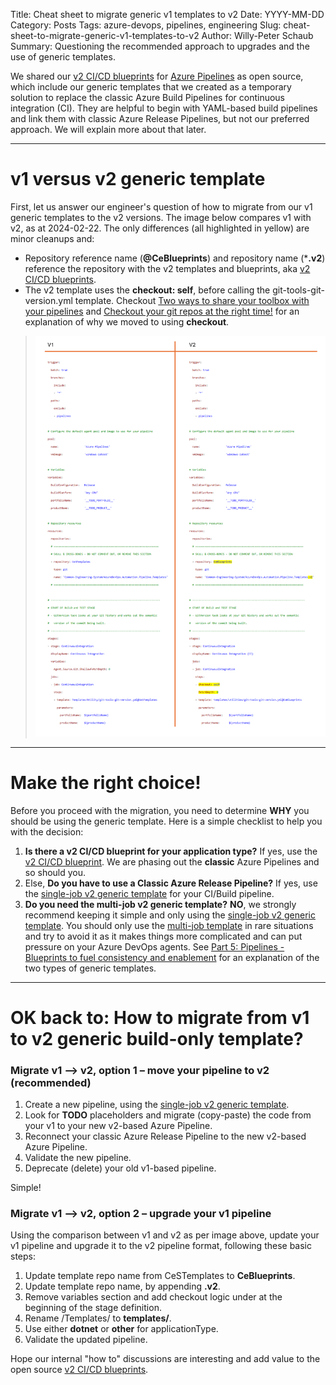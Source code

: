 Title: Cheat sheet to migrate generic v1 templates to v2
Date: YYYY-MM-DD
Category: Posts
Tags: azure-devops, pipelines, engineering
Slug: cheat-sheet-to-migrate-generic-v1-templates-to-v2
Author: Willy-Peter Schaub
Summary: Questioning the recommended approach to upgrades and the use of generic templates.

We shared our [v2 CI/CD blueprints](https://github.com/WorkSafeBC-Common-Engineering/AzureDevOps.Automation.Pipeline.Templates.v2) for [Azure Pipelines](https://learn.microsoft.com/en-us/azure/devops/pipelines/?view=azure-devops) as open source, which include our generic templates that we created as a temporary solution to replace the classic Azure Build Pipelines for continuous integration (CI). They are helpful to begin with YAML-based build pipelines and link them with classic Azure Release Pipelines, but not our preferred approach. We will explain more about that later.

---

# v1 versus v2 generic template

First, let us answer our engineer's question of how to migrate from our v1 generic templates to the v2 versions. The image below compares v1 with v2, as at 2024-02-22. The only differences (all highlighted in yellow) are minor cleanups and:

- Repository reference name (**@CeBlueprints**) and repository name (***.v2**) reference the repository with the v2 templates and blueprints, aka [v2 CI/CD blueprints](https://github.com/WorkSafeBC-Common-Engineering/AzureDevOps.Automation.Pipeline.Templates.v2).
- The v2 template uses the **checkout: self**, before calling the git-tools-git-version.yml template. Checkout [Two ways to share your toolbox with your pipelines](https://wsbctechnicalblog.github.io/share-your-toolbox-with-pipelines.html) and [Checkout your git repos at the right time!](https://wsbctechnicalblog.github.io/checkout-at-the-right-time.html) for an explanation of why we moved to using **checkout**. 

> ![v1 --> v2](../images/cheat-sheet-to-migrate-generic-v1-templates-to-v2-1.png)

---

# Make the right choice!

Before you proceed with the migration, you need to determine **WHY** you should be using the generic template. Here is a simple checklist to help you with the decision:

1. **Is there a v2 CI/CD blueprint for your application type?** If yes, use the [v2 CI/CD blueprint](https://github.com/WorkSafeBC-Common-Engineering/AzureDevOps.Automation.Pipeline.Templates.v2). We are phasing out the **classic** Azure Pipelines and so should you.
2. Else, **Do you have to use a Classic Azure Release Pipeline?** If yes, use the [single-job v2 generic template](https://github.com/WorkSafeBC-Common-Engineering/AzureDevOps.Automation.Pipeline.Templates.v2/blob/master/blueprints/generic-single-job/azure-pipeline-generic-single-job-start.yml) for your CI/Build pipeline.
3. **Do you need the multi-job v2 generic template?** **NO**, we strongly recommend keeping it simple and only using the [single-job v2 generic template](https://github.com/WorkSafeBC-Common-Engineering/AzureDevOps.Automation.Pipeline.Templates.v2/blob/master/blueprints/generic-single-job/azure-pipeline-generic-single-job-start.yml). You should only use the [multi-job template](https://github.com/WorkSafeBC-Common-Engineering/AzureDevOps.Automation.Pipeline.Templates.v2/blob/master/blueprints/generic-multiple-jobs/azure-pipeline-generic-multiple-jobs-start.yml) in rare situations and try to avoid it as it makes things more complicated and can put pressure on your Azure DevOps agents. See [Part 5: Pipelines - Blueprints to fuel consistency and enablement](https://wsbctechnicalblog.github.io/yaml-pipelines-part5.html) for an explanation of the two types of generic templates.

---

# OK back to: How to migrate from v1 to v2 generic build-only template?

### Migrate v1 --> v2, option 1 – move your pipeline to v2 (recommended)

1. Create a new pipeline, using the [single-job v2 generic template](https://github.com/WorkSafeBC-Common-Engineering/AzureDevOps.Automation.Pipeline.Templates.v2/blob/master/blueprints/generic-single-job/azure-pipeline-generic-single-job-start.yml).
2. Look for **TODO** placeholders and migrate (copy-paste) the code from your v1 to your new v2-based Azure Pipeline.
3. Reconnect your classic Azure Release Pipeline to the new v2-based Azure Pipeline.
4. Validate the new pipeline.
5. Deprecate (delete) your old v1-based pipeline.

Simple!

### Migrate v1 --> v2, option 2 – upgrade your v1 pipeline

Using the comparison between v1 and v2 as per image above, update your v1 pipeline and upgrade it to the v2 pipeline format, following these basic steps:

1. Update template repo name from CeSTemplates to **CeBlueprints**.
2. Update template repo name, by appending **.v2**.
3. Remove variables section and add checkout logic under at the beginning of the stage definition.
4.	Rename /Templates/ to **templates/**.
5.	Use either **dotnet** or **other** for applicationType.
6.	Validate the updated pipeline.

Hope our internal "how to" discussions are interesting and add value to the open source [v2 CI/CD blueprints](https://github.com/WorkSafeBC-Common-Engineering/AzureDevOps.Automation.Pipeline.Templates.v2).

